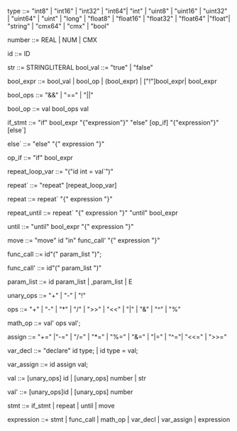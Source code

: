 type ::= "int8" | "int16" | "int32" | "int64"| "int" | "uint8" | "uint16" | "uint32" | "uint64" | "uint" | "long" | "float8" | "float16" | "float32" | "float64" |"float"| "string" | "cmx64" | "cmx" | "bool"

number ::= REAL | NUM | CMX

id ::= ID

str ::= STRINGLITERAL
bool_val ::= "true" | "false"

bool_expr ::= bool_val | bool_op | (bool_expr) | ["!"]bool_expr| bool_expr

bool_ops ::= "&&" | "==" | "||"

bool_op ::= val bool_ops val

if_stmt ::= "if" bool_expr "{"expression"}" "else" [op_if] "{"expression"}" [else`]

else` ::= "else" "{" expression "}"

op_if ::= "if" bool_expr

repeat_loop_var ::= "("id int = val`")"

repeat` ::= "repeat" [repeat_loop_var]

repeat ::= repeat` "{" expression "}"

repeat_until ::= repeat` "{" expression "}" "until" bool_expr   

until ::= "until" bool_expr "{" expression "}" 

move ::= "move" id "in" func_call' "{" expression "}"

func_call ::= id"(" param_list ")";

func_call' ::= id"(" param_list ")"

param_list ::= id param_list | ,param_list | E

unary_ops ::= "+" | "-" | "!"

ops ::= "+" | "-" | "*" | "/" | ">>" | "<<" | "|" | "&" | "^" | "%"

math_op ::= val' ops val';

assign ::= "+=" |"-=" | "/=" | "*=" | "%=" | "&=" | "|=" | "^="| "<<=" | ">>="

var_decl ::= "declare" id type; | id type = val; 

var_assign ::= id assign val;

val ::= [unary_ops] id | [unary_ops] number | str

val' ::= [unary_ops]id | [unary_ops] number

stmt ::= if_stmt | repeat | until | move

expression ::= stmt | func_call | math_op | var_decl | var_assign | expression

